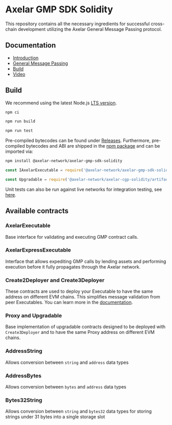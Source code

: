 # Axelar GMP SDK Solidity

This repository contains all the necessary ingredients for successful cross-chain development
utilizing the Axelar General Message Passing protocol.  

## Documentation

* [Introduction](https://docs.axelar.dev/dev/intro)
* [General Message Passing](https://docs.axelar.dev/dev/gmp-overview)
* [Build](https://docs.axelar.dev/dev/build/getting-started)
* [Video](https://docs.axelar.dev/dev/guides/video-guides)

## Build

We recommend using the latest Node.js [LTS version](https://nodejs.org/en/about/releases/).

```bash
npm ci

npm run build

npm run test
```

Pre-compiled bytecodes can be found under [Releases](https://github.com/axelarnetwork/axelar-gmp-sdk-solidity/releases).
Furthermore, pre-compiled bytecodes and ABI are shipped in the [npm package](https://www.npmjs.com/package/@axelar-network/axelar-gmp-sdk-solidity) and can be imported via:

```bash
npm install @axelar-network/axelar-gmp-sdk-solidity
```

```javascript
const IAxelarExecutable = require('@axelar-network/axelar-gmp-sdk-solidity/interfaces/IAxelarExecutable.json');

const Upgradable = require('@axelar-network/axelar-cgp-solidity/artifacts/contracts/upgradable/Upgradable.sol/Upgradable.json');
```

Unit tests can also be run against live networks for integration testing, see [here](https://github.com/axelarnetwork/axelar-cgp-solidity#live-network-testing).

## Available contracts

### AxelarExecutable

Base interface for validating and executing GMP contract calls.

### AxelarExpressExecutable

Interface that allows expediting GMP calls by lending assets and performing execution
before it fully propagates through the Axelar network.

### Create2Deployer and Create3Deployer

These contracts are used to deploy your Executable to have the same address on different EVM chains.
This simplifies message validation from peer Executables. You can learn more in the
[documentation](https://docs.axelar.dev/dev/general-message-passing/solidity-utilities).

### Proxy and Upgradable

Base implementation of upgradable contracts designed to be deployed with `Create3Deployer`
and to have the same Proxy address on different EVM chains.

### AddressString

Allows conversion between `string` and `address` data types

### AddressBytes

Allows conversion between `bytes` and `address` data types

### Bytes32String

Allows conversion between `string` and `bytes32` data types
for storing strings under 31 bytes into a single storage slot
